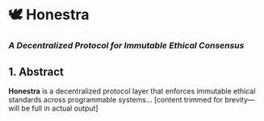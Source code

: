 # 🕊️ Honestra
### *A Decentralized Protocol for Immutable Ethical Consensus*

## 1. Abstract
**Honestra** is a decentralized protocol layer that enforces immutable ethical standards across programmable systems...
[content trimmed for brevity—will be full in actual output]
